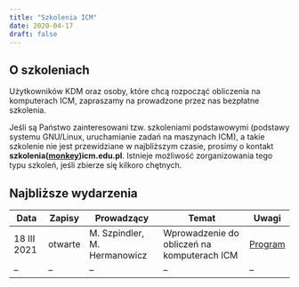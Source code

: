 ```yaml
---
title: "Szkolenia ICM"
date: 2020-04-17
draft: false
---
```


<!-- <Last revision: 2020-04-17 by M. Hermanowicz <m.hermanowicz@icm.edu.pl> -->

## O szkoleniach

Użytkowników KDM oraz osoby, które chcą rozpocząć obliczenia na komputerach ICM, zapraszamy na prowadzone przez nas bezpłatne szkolenia.

Jeśli są Państwo zainteresowani tzw. szkoleniami podstawowymi (podstawy systemu GNU/Linux, uruchamianie zadań na maszynach ICM), a takie szkolenie nie jest przewidziane w najbliższym czasie, prosimy o kontakt **szkolenia([monkey](https://en.wikipedia.org/wiki/At_sign#Names_in_other_languages))icm.edu.pl**. Istnieje możliwość zorganizowania tego typu szkoleń, jeśli zbierze się kilkoro chętnych.

## Najbliższe wydarzenia

Data           | Zapisy    | Prowadzący                     | Temat                                         | Uwagi
---------------|-----------|--------------------------------|-----------------------------------------------|-----
18 III 2021    | otwarte   | M. Szpindler, M. Hermanowicz   | Wprowadzenie do obliczeń na komputerach ICM   | [Program](./intro_icm_2021.md)
–              | –         | –                              | –                                             | –
